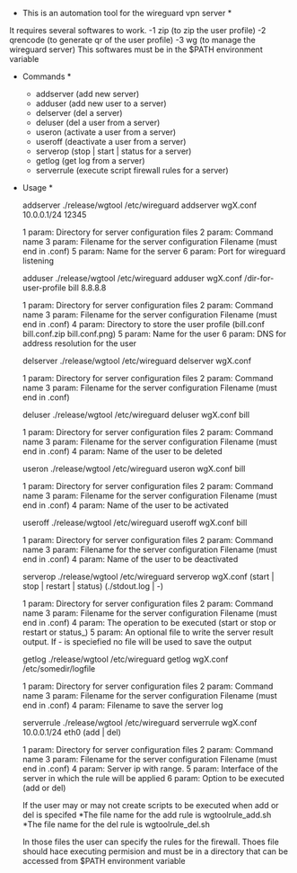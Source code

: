 * This is an automation tool for the wireguard vpn server *

It requires several softwares to work.
    -1 zip (to zip the user profile)
    -2 qrencode (to generate qr of the user profile)
    -3 wg (to manage the wireguard server)
This softwares must be in the $PATH environment variable

* Commands *

    * addserver (add new server)
    * adduser (add new user to a server)
    * delserver (del a server)
    * deluser (del a user from a server)
    * useron (activate a user from a server)
    * useroff (deactivate a user from a server)
    * serverop (stop | start | status for a server)
    * getlog (get log from a server)
    * serverrule (execute script firewall rules for a server)
    
* Usage *

    addserver
    ./release/wgtool /etc/wireguard addserver wgX.conf 10.0.0.1/24 12345
    
    1 param: Directory for server configuration files
    2 param: Command name
    3 param: Filename for the server configuration Filename (must end in .conf)
    5 param: Name for the server
    6 param: Port for wireguard listening
    
    adduser
    ./release/wgtool /etc/wireguard adduser wgX.conf /dir-for-user-profile bill 8.8.8.8
    
    1 param: Directory for server configuration files
    2 param: Command name
    3 param: Filename for the server configuration Filename (must end in .conf)
    4 param: Directory to store the user profile (bill.conf bill.conf.zip bill.conf.png)
    5 param: Name for the user
    6 param: DNS for address resolution for the user
    
    delserver
    ./release/wgtool /etc/wireguard delserver wgX.conf
    
    1 param: Directory for server configuration files
    2 param: Command name
    3 param: Filename for the server configuration Filename (must end in .conf)
    
    deluser
    ./release/wgtool /etc/wireguard deluser wgX.conf bill
    
    1 param: Directory for server configuration files
    2 param: Command name
    3 param: Filename for the server configuration Filename (must end in .conf)
    4 param: Name of the user to be deleted
    
    useron
    ./release/wgtool /etc/wireguard useron wgX.conf bill
    
    1 param: Directory for server configuration files
    2 param: Command name
    3 param: Filename for the server configuration Filename (must end in .conf)
    4 param: Name of the user to be activated
    
    useroff
    ./release/wgtool /etc/wireguard useroff wgX.conf bill
    
    1 param: Directory for server configuration files
    2 param: Command name
    3 param: Filename for the server configuration Filename (must end in .conf)
    4 param: Name of the user to be deactivated
    
    serverop
    ./release/wgtool /etc/wireguard serverop wgX.conf (start | stop | restart | status) (./stdout.log | -)
    
    1 param: Directory for server configuration files
    2 param: Command name
    3 param: Filename for the server configuration Filename (must end in .conf)
    4 param: The operation to be executed (start or stop or restart or status_) 
    5 param: An optional file to write the server result output. If - is speciefied no file will be used to save the output

    getlog
    ./release/wgtool /etc/wireguard getlog wgX.conf /etc/somedir/logfile
    
    1 param: Directory for server configuration files
    2 param: Command name
    3 param: Filename for the server configuration Filename (must end in .conf)
    4 param: Filename to save the server log
    
    serverrule
    ./release/wgtool /etc/wireguard serverrule wgX.conf 10.0.0.1/24 eth0 (add | del)
    
    1 param: Directory for server configuration files
    2 param: Command name
    3 param: Filename for the server configuration Filename (must end in .conf)
    4 param: Server ip with range.
    5 param: Interface of the server in which the rule will be applied
    6 param: Option to be executed (add or del)
    
    If the user may or may not create scripts to be executed when add or del is specifed
        *The file name for the add rule is wgtoolrule_add.sh
        *The file name for the del rule is wgtoolrule_del.sh
        
    In those files the user can specify the rules for the firewall. Thoes file should hace executing permision and must be in a directory that can be accessed from $PATH environment variable
    
    
